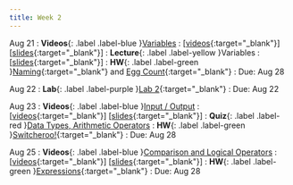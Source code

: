 ```yaml
---
title: Week 2
---
```


Aug 21
: **Videos**{: .label .label-blue }[Variables](https://edstem.org/us/courses/41289/lessons/70362)
  : \[[videos](https://www.youtube.com/playlist?list=PLWGqLlpet_GSNNc0gToqTux7IvS9E4Z91){:target="_blank"}\] \[[slides](https://docs.google.com/presentation/d/18VibgtBz5bWzNzRMdYcqX4U7CnAoTepEnddurexzrBE){:target="_blank"}\]
: **Lecture**{: .label .label-yellow }Variables
  : \[[slides](https://docs.google.com/presentation/d/1R3B_3ylP7sK8TVQyK1K0X3dOnP0ccdgUoCYqHxdANIU){:target="_blank"}\]
: **HW**{: .label .label-green }[Naming](https://edstem.org/us/courses/41289/lessons/72912/slides/390696){:target="_blank"} and [Egg Count](https://edstem.org/us/courses/41289/lessons/72912/slides/390697){:target="_blank"}
  : Due: Aug 28

Aug 22
: **Lab**{: .label .label-purple }[Lab 2](https://edstem.org/us/courses/41289/lessons/72365/slides){:target="_blank"}
  : Due: Aug 22

Aug 23
: **Videos**{: .label .label-blue }[Input / Output](https://edstem.org/us/courses/41289/lessons/70837)
  : \[[videos](https://www.youtube.com/playlist?list=PLWGqLlpet_GSw_IEUt5LMCSxYtgvhy1v8){:target="_blank"}\] \[[slides](https://docs.google.com/presentation/d/1kHH0C4R28_82XThFhm-VXM7Q0miHD9th0Lg3sb8EB9Q){:target="_blank"}\]
: **Quiz**{: .label .label-red }[Data Types, Arithmetic Operators](https://edstem.org/us/courses/41289/lessons/73081)
: **HW**{: .label .label-green }[Switcheroo!](https://edstem.org/us/courses/41289/lessons/72912/slides/390698){:target="_blank"}
  : Due: Aug 28

Aug 25
: **Videos**{: .label .label-blue }[Comparison and Logical Operators](https://edstem.org/us/courses/41289/lessons/70838)
  : \[[videos](https://www.youtube.com/playlist?list=PLWGqLlpet_GSzjE3RettCKYQSZRkjmxqd){:target="_blank"}\] \[[slides](https://docs.google.com/presentation/d/1LkLEFToWUJgAwXst97tEeB3xxpJsQfZnWDdv82Sbo7M){:target="_blank"}\]
: **HW**{: .label .label-green }[Expressions](https://edstem.org/us/courses/41289/lessons/72912/slides/394613){:target="_blank"}
  : Due: Aug 28
